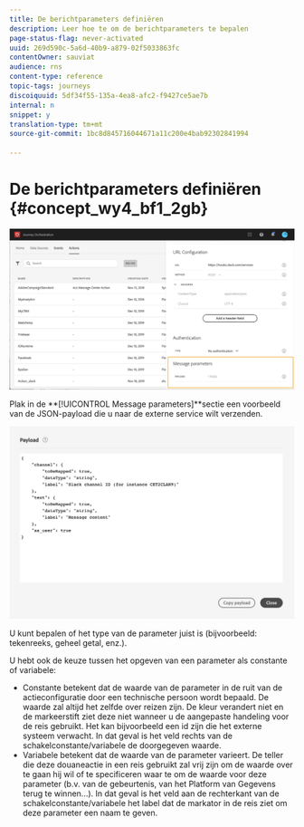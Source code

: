 ```yaml
---
title: De berichtparameters definiëren
description: Leer hoe te om de berichtparameters te bepalen
page-status-flag: never-activated
uuid: 269d590c-5a6d-40b9-a879-02f5033863fc
contentOwner: sauviat
audience: rns
content-type: reference
topic-tags: journeys
discoiquuid: 5df34f55-135a-4ea8-afc2-f9427ce5ae7b
internal: n
snippet: y
translation-type: tm+mt
source-git-commit: 1bc8d845716044671a11c200e4bab92302841994

---
```



# De berichtparameters definiëren {#concept_wy4_bf1_2gb}

![](../assets/messageparameterssection.png)

Plak in de **[!UICONTROL Message parameters]**sectie een voorbeeld van de JSON-payload die u naar de externe service wilt verzenden.


![](../assets/customactionpayloadmessage.png)

U kunt bepalen of het type van de parameter juist is (bijvoorbeeld: tekenreeks, geheel getal, enz.).

U hebt ook de keuze tussen het opgeven van een parameter als constante of variabele:

* Constante betekent dat de waarde van de parameter in de ruit van de actieconfiguratie door een technische persoon wordt bepaald. De waarde zal altijd het zelfde over reizen zijn. De kleur verandert niet en de markeerstift ziet deze niet wanneer u de aangepaste handeling voor de reis gebruikt. Het kan bijvoorbeeld een id zijn die het externe systeem verwacht. In dat geval is het veld rechts van de schakelconstante/variabele de doorgegeven waarde.
* Variabele betekent dat de waarde van de parameter varieert. De teller die deze douaneactie in een reis gebruikt zal vrij zijn om de waarde over te gaan hij wil of te specificeren waar te om de waarde voor deze parameter (b.v. van de gebeurtenis, van het Platform van Gegevens terug te winnen...). In dat geval is het veld aan de rechterkant van de schakelconstante/variabele het label dat de markator in de reis ziet om deze parameter een naam te geven.
